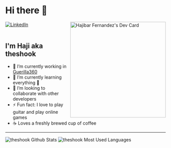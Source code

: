 
# Hi there 👋 

<div align="left">
	<a href="https://linkedin.com/in/hajibar/">
		<img
	      src="https://img.shields.io/static/v1?logo=linkedin&style=flat-square&color=0072b1&label=LinkedIn&message=%E2%98%86"
	      alt="LinkedIn"/>
	</a>
	<a href="https://app.daily.dev/haji" target="_blank">
		<img 
		src="https://api.daily.dev/devcards/088dccaa817d4a1cb5b1093cb539f1ab.png"
		align="right"
		width="300" 
		alt="Hajibar Fernandez's Dev Card"/>
		</a>
</div>
<br />

## I'm Haji aka theshook

 - 🔭 I’m currently working in [Guerilla360][G360]
 - 🌱 I’m currently learning everything 🤣
 - 👯 I’m looking to collaborate with other developers
 - ⚡ Fun fact: I love to play guitar and play online games
 - ☕️ Loves a freshly brewed cup of coffee

---
<img src="https://github-readme-stats.vercel.app/api?username=theshook&count_private=true&show_icons=true&hide_border=true&theme=tokyonight" alt="theshook Github Stats"/>

<img src="https://github-readme-stats.vercel.app/api/top-langs/?username=theshook&langs_count=10&layout=compact&hide_border=true&theme=tokyonight" alt="theshook Most Used Languages"/>

[G360]: https://guerilla360.com/
<!--
**theshook/theshook** is a ✨ _special_ ✨ repository because its `README.md` (this file) appears on your GitHub profile.

Here are some ideas to get you started:

- 🔭 I’m currently working on ...
- 🌱 I’m currently learning ...
- 👯 I’m looking to collaborate on ...
- 🤔 I’m looking for help with ...
- 💬 Ask me about ...
- 📫 How to reach me: ...
- 😄 Pronouns: ...
- ⚡ Fun fact: ...
-->
